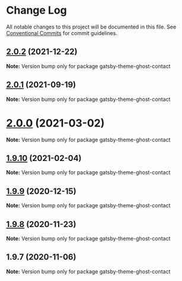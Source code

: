# Change Log

All notable changes to this project will be documented in this file.
See [Conventional Commits](https://conventionalcommits.org) for commit guidelines.

## [2.0.2](http://github.com/styxlab/gatsby-theme-try-ghost/tree/master/packages/gatsby-theme-ghost-contact/compare/gatsby-theme-ghost-contact@2.0.1...gatsby-theme-ghost-contact@2.0.2) (2021-12-22)

**Note:** Version bump only for package gatsby-theme-ghost-contact





## [2.0.1](http://github.com/styxlab/gatsby-theme-try-ghost/tree/master/packages/gatsby-theme-ghost-contact/compare/gatsby-theme-ghost-contact@2.0.0...gatsby-theme-ghost-contact@2.0.1) (2021-09-19)

**Note:** Version bump only for package gatsby-theme-ghost-contact





# [2.0.0](http://github.com/styxlab/gatsby-theme-try-ghost/tree/master/packages/gatsby-theme-ghost-contact/compare/gatsby-theme-ghost-contact@1.9.10...gatsby-theme-ghost-contact@2.0.0) (2021-03-02)

**Note:** Version bump only for package gatsby-theme-ghost-contact





## [1.9.10](http://github.com/styxlab/gatsby-theme-try-ghost/tree/master/packages/gatsby-theme-ghost-contact/compare/gatsby-theme-ghost-contact@1.9.9...gatsby-theme-ghost-contact@1.9.10) (2021-02-04)

**Note:** Version bump only for package gatsby-theme-ghost-contact





## [1.9.9](http://github.com/styxlab/gatsby-theme-try-ghost/tree/master/packages/gatsby-theme-ghost-contact/compare/gatsby-theme-ghost-contact@1.9.8...gatsby-theme-ghost-contact@1.9.9) (2020-12-15)

**Note:** Version bump only for package gatsby-theme-ghost-contact





## [1.9.8](http://github.com/styxlab/gatsby-theme-try-ghost/tree/master/packages/gatsby-theme-ghost-contact/compare/gatsby-theme-ghost-contact@1.9.7...gatsby-theme-ghost-contact@1.9.8) (2020-11-23)

**Note:** Version bump only for package gatsby-theme-ghost-contact





## 1.9.7 (2020-11-06)

**Note:** Version bump only for package gatsby-theme-ghost-contact
